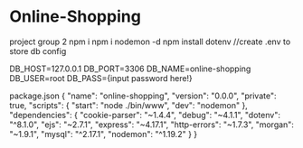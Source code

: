 # Online-Shopping

project group 2
npm i
npm i nodemon -d
npm install dotenv
//create .env to store db config

DB_HOST=127.0.0.1
DB_PORT=3306
DB_NAME=online-shopping
DB_USER=root
DB_PASS={input password here!}

package.json
{
"name": "online-shopping",
"version": "0.0.0",
"private": true,
"scripts": {
"start": "node ./bin/www",
"dev": "nodemon"
},
"dependencies": {
"cookie-parser": "~1.4.4",
"debug": "~4.1.1",
"dotenv": "^8.1.0",
"ejs": "~2.7.1",
"express": "~4.17.1",
"http-errors": "~1.7.3",
"morgan": "~1.9.1",
"mysql": "^2.17.1",
"nodemon": "^1.19.2"
}
}
